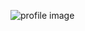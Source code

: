 ![profile image](https://avatars0.githubusercontent.com/u/783654?s=400&u=9c0752ca43b4fc60dd46177d7d94592864970ac9&v=4)
